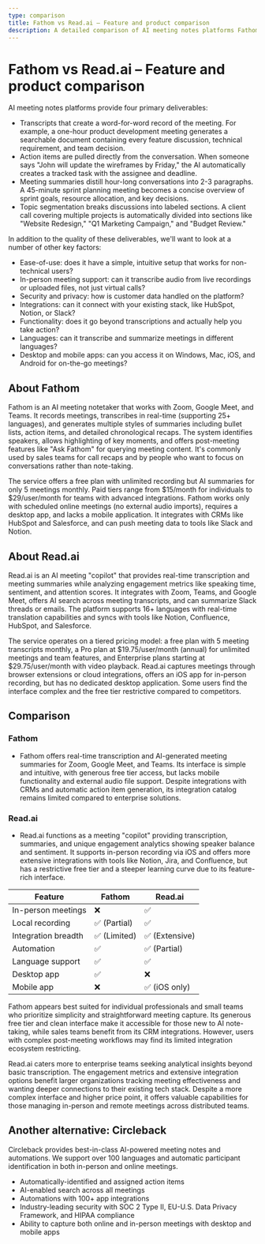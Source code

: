 ```yaml
---
type: comparison
title: Fathom vs Read.ai – Feature and product comparison
description: A detailed comparison of AI meeting notes platforms Fathom and Read.ai, examining their transcription capabilities, action item tracking, meeting summaries, and additional features like ease-of-use, in-person meeting support, security, and integrations.
---
```


# Fathom vs Read.ai – Feature and product comparison

AI meeting notes platforms provide four primary deliverables:
* Transcripts that create a word-for-word record of the meeting. For example, a one-hour product development meeting generates a searchable document containing every feature discussion, technical requirement, and team decision.
* Action items are pulled directly from the conversation. When someone says "John will update the wireframes by Friday," the AI automatically creates a tracked task with the assignee and deadline.
* Meeting summaries distill hour-long conversations into 2-3 paragraphs. A 45-minute sprint planning meeting becomes a concise overview of sprint goals, resource allocation, and key decisions.
* Topic segmentation breaks discussions into labeled sections. A client call covering multiple projects is automatically divided into sections like "Website Redesign," "Q1 Marketing Campaign," and "Budget Review."

In addition to the quality of these deliverables, we'll want to look at a number of other key factors:
* Ease-of-use: does it have a simple, intuitive setup that works for non-technical users?
* In-person meeting support: can it transcribe audio from live recordings or uploaded files, not just virtual calls?
* Security and privacy: how is customer data handled on the platform?
* Integrations: can it connect with your existing stack, like HubSpot, Notion, or Slack?
* Functionality: does it go beyond transcriptions and actually help you take action?
* Languages: can it transcribe and summarize meetings in different languages?
* Desktop and mobile apps: can you access it on Windows, Mac, iOS, and Android for on-the-go meetings?

## About Fathom
Fathom is an AI meeting notetaker that works with Zoom, Google Meet, and Teams. It records meetings, transcribes in real-time (supporting 25+ languages), and generates multiple styles of summaries including bullet lists, action items, and detailed chronological recaps. The system identifies speakers, allows highlighting of key moments, and offers post-meeting features like "Ask Fathom" for querying meeting content. It's commonly used by sales teams for call recaps and by people who want to focus on conversations rather than note-taking.

The service offers a free plan with unlimited recording but AI summaries for only 5 meetings monthly. Paid tiers range from $15/month for individuals to $29/user/month for teams with advanced integrations. Fathom works only with scheduled online meetings (no external audio imports), requires a desktop app, and lacks a mobile application. It integrates with CRMs like HubSpot and Salesforce, and can push meeting data to tools like Slack and Notion.

## About Read.ai
Read.ai is an AI meeting "copilot" that provides real-time transcription and meeting summaries while analyzing engagement metrics like speaking time, sentiment, and attention scores. It integrates with Zoom, Teams, and Google Meet, offers AI search across meeting transcripts, and can summarize Slack threads or emails. The platform supports 16+ languages with real-time translation capabilities and syncs with tools like Notion, Confluence, HubSpot, and Salesforce.

The service operates on a tiered pricing model: a free plan with 5 meeting transcripts monthly, a Pro plan at $19.75/user/month (annual) for unlimited meetings and team features, and Enterprise plans starting at $29.75/user/month with video playback. Read.ai captures meetings through browser extensions or cloud integrations, offers an iOS app for in-person recording, but has no dedicated desktop application. Some users find the interface complex and the free tier restrictive compared to competitors.

## Comparison
### Fathom
* Fathom offers real-time transcription and AI-generated meeting summaries for Zoom, Google Meet, and Teams. Its interface is simple and intuitive, with generous free tier access, but lacks mobile functionality and external audio file support. Despite integrations with CRMs and automatic action item generation, its integration catalog remains limited compared to enterprise solutions.

### Read.ai
* Read.ai functions as a meeting "copilot" providing transcription, summaries, and unique engagement analytics showing speaker balance and sentiment. It supports in-person recording via iOS and offers more extensive integrations with tools like Notion, Jira, and Confluence, but has a restrictive free tier and a steeper learning curve due to its feature-rich interface.

| Feature | Fathom | Read.ai |
|---------|--------|---------|
| In-person meetings | ❌ | ✅ |
| Local recording | ✅ (Partial) | ✅ |
| Integration breadth | ✅ (Limited) | ✅ (Extensive) |
| Automation | ✅ | ✅ (Partial) |
| Language support | ✅ | ✅ |
| Desktop app | ✅ | ❌ |
| Mobile app | ❌ | ✅ (iOS only) |

Fathom appears best suited for individual professionals and small teams who prioritize simplicity and straightforward meeting capture. Its generous free tier and clean interface make it accessible for those new to AI note-taking, while sales teams benefit from its CRM integrations. However, users with complex post-meeting workflows may find its limited integration ecosystem restricting.

Read.ai caters more to enterprise teams seeking analytical insights beyond basic transcription. The engagement metrics and extensive integration options benefit larger organizations tracking meeting effectiveness and wanting deeper connections to their existing tech stack. Despite a more complex interface and higher price point, it offers valuable capabilities for those managing in-person and remote meetings across distributed teams.

## Another alternative: Circleback
Circleback provides best-in-class AI-powered meeting notes and automations. We support over 100 languages and automatic participant identification in both in-person and online meetings.
* Automatically-identified and assigned action items
* AI-enabled search across all meetings
* Automations with 100+ app integrations
* Industry-leading security with SOC 2 Type II, EU-U.S. Data Privacy Framework, and HIPAA compliance
* Ability to capture both online and in-person meetings with desktop and mobile apps